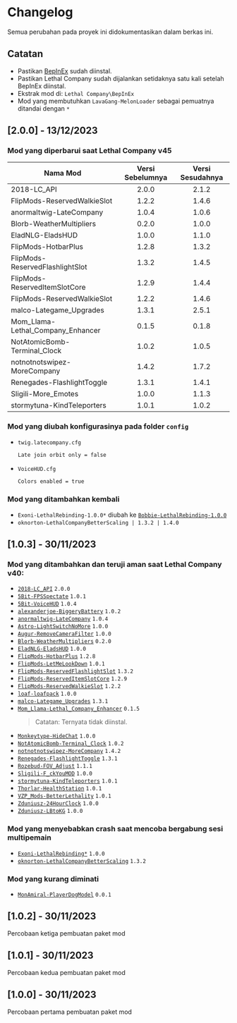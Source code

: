 # Changelog
Semua perubahan pada proyek ini didokumentasikan dalam berkas ini.

## Catatan
- Pastikan [BepInEx](https://github.com/BepInEx/BepInEx/releases/latest) sudah diinstal.
- Pastikan Lethal Company sudah dijalankan setidaknya satu kali setelah BepInEx diinstal.
- Ekstrak mod di: `Lethal Company\BepInEx`
- Mod yang membutuhkan `LavaGang-MelonLoader` sebagai pemuatnya ditandai dengan `*`

## [2.0.0] - 13/12/2023
### Mod yang diperbarui saat Lethal Company v45
|Nama Mod|Versi Sebelumnya|Versi Sesudahnya|
|-|:-:|:-:|
|2018-LC_API|2.0.0|2.1.2|
|FlipMods-ReservedWalkieSlot|1.2.2|1.4.6|
|anormaltwig-LateCompany|1.0.4|1.0.6|
|Blorb-WeatherMultipliers|0.2.0|1.0.0|
|EladNLG-EladsHUD|1.0.0|1.1.0|
|FlipMods-HotbarPlus|1.2.8|1.3.2|
|FlipMods-ReservedFlashlightSlot|1.3.2|1.4.5|
|FlipMods-ReservedItemSlotCore|1.2.9|1.4.4|
|FlipMods-ReservedWalkieSlot|1.2.2|1.4.6|
|malco-Lategame_Upgrades|1.3.1|2.5.1|
|Mom_Llama-Lethal_Company_Enhancer|0.1.5|0.1.8|
|NotAtomicBomb-Terminal_Clock|1.0.2|1.0.5|
|notnotnotswipez-MoreCompany|1.4.2|1.7.2|
|Renegades-FlashlightToggle|1.3.1|1.4.1|
|Sligili-More_Emotes|1.0.0|1.1.3|
|stormytuna-KindTeleporters|1.0.1|1.0.2|

### Mod yang diubah konfigurasinya pada folder `config`
- `twig.latecompany.cfg`

  ```bash
  Late join orbit only = false
  ```
- `VoiceHUD.cfg`

  ```bash
  Colors enabled = true
  ```
	
### Mod yang ditambahkan kembali
- `Exoni-LethalRebinding-1.0.0*` diubah ke [`Bobbie-LethalRebinding-1.0.0`](https://thunderstore.io/c/lethal-company/p/Bobbie/LethalRebinding)
- `oknorton-LethalCompanyBetterScaling | 1.3.2 | 1.4.0`

## [1.0.3] - 30/11/2023
### Mod yang ditambahkan dan teruji aman saat Lethal Company v40:
- [`2018-LC_API`](https://thunderstore.io/c/lethal-company/p/2018/LC_API) `2.0.0`
- [`5Bit-FPSSpectate`](https://thunderstore.io/c/lethal-company/p/5Bit/FPSSpectate) `1.0.1`
- [`5Bit-VoiceHUD`](https://thunderstore.io/c/lethal-company/p/5Bit/VoiceHUD) `1.0.4`
- [`alexanderjoe-BiggeryBattery`](https://thunderstore.io/c/lethal-company/p/alexanderjoe/BiggeryBattery) `1.0.2`
- [`anormaltwig-LateCompany`](https://thunderstore.io/c/lethal-company/p/anormaltwig/LateCompany) `1.0.4`
- [`Astro-LightSwitchNoMore`](https://thunderstore.io/c/lethal-company/p/Astro/LightSwitchNoMore) `1.0.0`
- [`Augur-RemoveCameraFilter`](https://thunderstore.io/c/lethal-company/p/Augur/RemoveCameraFilter) `1.0.0`
- [`Blorb-WeatherMultipliers`](https://thunderstore.io/c/lethal-company/p/Blorb/WeatherMultipliers) `0.2.0`
- [`EladNLG-EladsHUD`](https://thunderstore.io/c/lethal-company/p/EladNLG/EladsHUD) `1.0.0`
- [`FlipMods-HotbarPlus`](https://thunderstore.io/c/lethal-company/p/FlipMods/HotbarPlus) `1.2.8`
- [`FlipMods-LetMeLookDown`](https://thunderstore.io/c/lethal-company/p/FlipMods/LetMeLookDown) `1.0.1`
- [`FlipMods-ReservedFlashlightSlot`](https://thunderstore.io/c/lethal-company/p/FlipMods/ReservedFlashlightSlot) `1.3.2`
- [`FlipMods-ReservedItemSlotCore`](https://thunderstore.io/c/lethal-company/p/FlipMods/ReservedItemSlotCore) `1.2.9`
- [`FlipMods-ReservedWalkieSlot`](https://thunderstore.io/c/lethal-company/p/FlipMods/ReservedWalkieSlot) `1.2.2`
- [`loaf-loafpack`](https://thunderstore.io/c/lethal-company/p/loaf/loafpack) `1.0.0`
- [`malco-Lategame_Upgrades`](https://thunderstore.io/c/lethal-company/p/malco/Lategame_Upgrades) `1.3.1`
- [`Mom_Llama-Lethal_Company_Enhancer`](https://thunderstore.io/c/lethal-company/p/Mom_Llama/Lethal_Company_Enhancer) `0.1.5`
  > Catatan: Ternyata tidak diinstal.
- [`Monkeytype-HideChat`](https://thunderstore.io/c/lethal-company/p/Monkeytype/HideChat) `1.0.0`
- [`NotAtomicBomb-Terminal_Clock`](https://thunderstore.io/c/lethal-company/p/NotAtomicBomb/Terminal_Clock) `1.0.2`
- [`notnotnotswipez-MoreCompany`](https://thunderstore.io/c/lethal-company/p/notnotnotswipez/MoreCompany) `1.4.2`
- [`Renegades-FlashlightToggle`](https://thunderstore.io/c/lethal-company/p/Renegades/FlashlightToggle) `1.3.1`
- [`Rozebud-FOV_Adjust`](https://thunderstore.io/c/lethal-company/p/Rozebud/FOV_Adjust) `1.1.1`
- [`Sligili-F_ckYouMOD`](https://thunderstore.io/c/lethal-company/p/Sligili/More_Emotes) `1.0.0`
- [`stormytuna-KindTeleporters`](https://thunderstore.io/c/lethal-company/p/stormytuna/KindTeleporters) `1.0.1`
- [`Thorlar-HealthStation`](https://thunderstore.io/c/lethal-company/p/Thorlar/HealthStation) `1.0.1`
- [`VZP_Mods-BetterLethality`](https://thunderstore.io/c/lethal-company/p/VZP_Mods/BetterLethality) `1.0.1`
- [`Zduniusz-24HourClock`](https://thunderstore.io/c/lethal-company/p/Zduniusz/24HourClock) `1.0.0`
- [`Zduniusz-LBtoKG`](https://thunderstore.io/c/lethal-company/p/Zduniusz/LBtoKG) `1.0.0`

### Mod yang menyebabkan crash saat mencoba bergabung sesi multipemain
- [`Exoni-LethalRebinding*`](https://thunderstore.io/c/lethal-company/p/Exoni/LethalRebinding) `1.0.0`
- [`oknorton-LethalCompanyBetterScaling`](https://thunderstore.io/c/lethal-company/p/oknorton/LethalCompanyBetterScaling) `1.3.2`

### Mod yang kurang diminati
- [`MonAmiral-PlayerDogModel`](https://thunderstore.io/c/lethal-company/p/MonAmiral/PlayerDogModel) `0.0.1`

## [1.0.2] - 30/11/2023
Percobaan ketiga pembuatan paket mod

## [1.0.1] - 30/11/2023
Percobaan kedua pembuatan paket mod

## [1.0.0] - 30/11/2023
Percobaan pertama pembuatan paket mod
